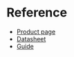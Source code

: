 # Reference

* [Product page]
* [Datasheet]
* [Guide]

[Product page]: https://www.adafruit.com/product/4632
[Datasheet]: https://cdn-shop.adafruit.com/product-files/4632/4505_PMSA003I_series_data_manual_English_V2.6.pdf
[Guide]: https://learn.adafruit.com/pmsa003i